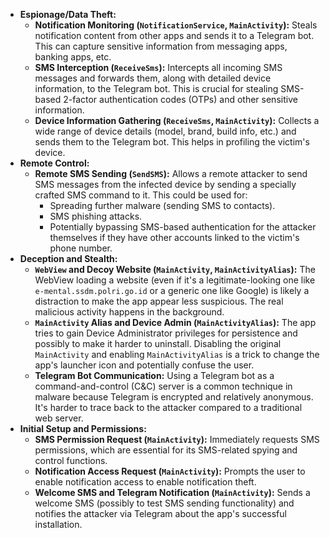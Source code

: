 - **Espionage/Data Theft:**
    - **Notification Monitoring (`NotificationService`, `MainActivity`):** Steals notification content from other apps and sends it to a Telegram bot. This can capture sensitive information from messaging apps, banking apps, etc.
    - **SMS Interception (`ReceiveSms`):** Intercepts all incoming SMS messages and forwards them, along with detailed device information, to the Telegram bot. This is crucial for stealing SMS-based 2-factor authentication codes (OTPs) and other sensitive information.
    - **Device Information Gathering (`ReceiveSms`, `MainActivity`):** Collects a wide range of device details (model, brand, build info, etc.) and sends them to the Telegram bot. This helps in profiling the victim's device.
- **Remote Control:**
    - **Remote SMS Sending (`SendSMS`):** Allows a remote attacker to send SMS messages from the infected device by sending a specially crafted SMS command to it. This could be used for:
        - Spreading further malware (sending SMS to contacts).
        - SMS phishing attacks.
        - Potentially bypassing SMS-based authentication for the attacker themselves if they have other accounts linked to the victim's phone number.
- **Deception and Stealth:**
    - **`WebView` and Decoy Website (`MainActivity`, `MainActivityAlias`):** The WebView loading a website (even if it's a legitimate-looking one like `e-mental.ssdm.polri.go.id` or a generic one like Google) is likely a distraction to make the app appear less suspicious. The real malicious activity happens in the background.
    - **`MainActivity` Alias and Device Admin (`MainActivityAlias`):** The app tries to gain Device Administrator privileges for persistence and possibly to make it harder to uninstall. Disabling the original `MainActivity` and enabling `MainActivityAlias` is a trick to change the app's launcher icon and potentially confuse the user.
    - **Telegram Bot Communication:** Using a Telegram bot as a command-and-control (C&C) server is a common technique in malware because Telegram is encrypted and relatively anonymous. It's harder to trace back to the attacker compared to a traditional web server.
- **Initial Setup and Permissions:**
    - **SMS Permission Request (`MainActivity`):** Immediately requests SMS permissions, which are essential for its SMS-related spying and control functions.
    - **Notification Access Request (`MainActivity`):** Prompts the user to enable notification access to enable notification theft.
    - **Welcome SMS and Telegram Notification (`MainActivity`):** Sends a welcome SMS (possibly to test SMS sending functionality) and notifies the attacker via Telegram about the app's successful installation.